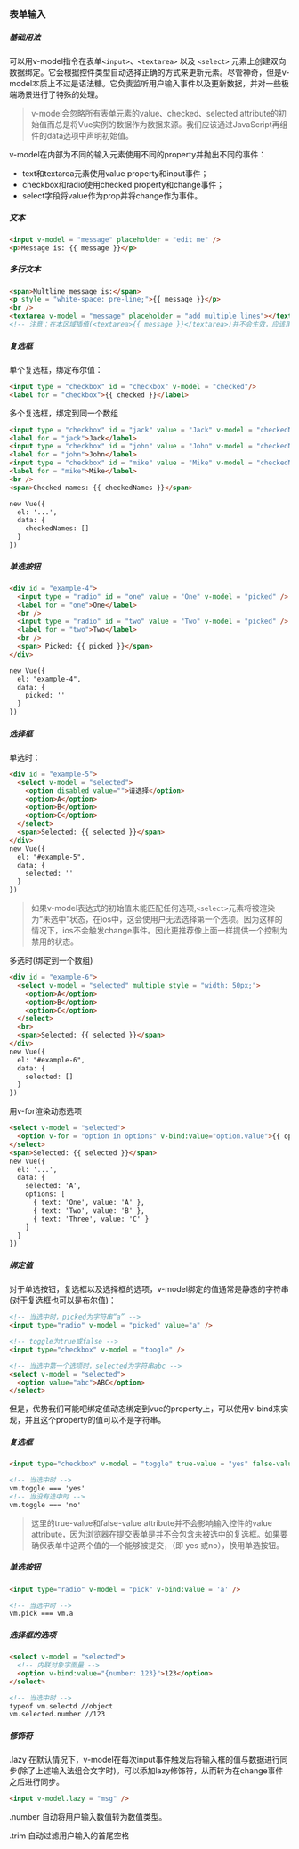 ### 表单输入
##### 基础用法
可以用v-model指令在表单`<input>`、`<textarea>` 以及 `<select>` 元素上创建双向数据绑定。它会根据控件类型自动选择正确的方式来更新元素。尽管神奇，但是v-model本质上不过是语法糖。它负责监听用户输入事件以及更新数据，并对一些极端场景进行了特殊的处理。
> v-model会忽略所有表单元素的value、checked、selected attribute的初始值而总是将Vue实例的数据作为数据来源。我们应该通过JavaScript再组件的data选项中声明初始值。

v-model在内部为不同的输入元素使用不同的property并抛出不同的事件：
* text和textarea元素使用value property和input事件；
* checkbox和radio使用checked property和change事件；
* select字段将value作为prop并将change作为事件。

##### 文本
```html
<input v-model = "message" placeholder = "edit me" />
<p>Message is: {{ message }}</p>
```

##### 多行文本
```html
<span>Multline message is:</span>
<p style = "white-space: pre-line;">{{ message }}</p>
<br />
<textarea v-model = "message" placeholder = "add multiple lines"></textarea>
<!-- 注意：在本区域插值(<textarea>{{ message }}</textarea>)并不会生效，应该用v-model来代替 -->
```

##### 复选框
单个复选框，绑定布尔值：
```html
<input type = "checkbox" id = "checkbox" v-model = "checked"/>
<label for = "checkbox">{{ checked }}</label>
```
多个复选框，绑定到同一个数组
```html
<input type = "checkbox" id = "jack" value = "Jack" v-model = "checkedNames" />
<label for = "jack">Jack</label>
<input type = "checkbox" id = "john" value = "John" v-model = "checkedNames" />
<label for = "john">John</label>
<input type = "checkbox" id = "mike" value = "Mike" v-model = "checkedNames" />
<label for = "mike">Mike</label>
<br />
<span>Checked names: {{ checkedNames }}</span>

new Vue({
  el: '...',
  data: {
    checkedNames: []
  }
})
```

##### 单选按钮
```html
<div id = "example-4">
  <input type = "radio" id = "one" value = "One" v-model = "picked" />
  <label for = "one">One</label>
  <br />
  <input type = "radio" id = "two" value = "Two" v-model = "picked" />
  <label for = "two">Two</label>
  <br />
  <span> Picked: {{ picked }}</span>
</div>

new Vue({
  el: "example-4",
  data: {
    picked: ''
  }
})
```

##### 选择框
单选时：
```html
<div id = "example-5">
  <select v-model = "selected">
    <option disabled value="">请选择</option>
    <option>A</option>
    <option>B</option>
    <option>C</option>
  </select>
  <span>Selected: {{ selected }}</span>
</div>
new Vue({
  el: "#example-5",
  data: {
    selected: ''
  }
})
```
>如果v-model表达式的初始值未能匹配任何选项,`<select>`元素将被渲染为“未选中”状态，在ios中，这会使用户无法选择第一个选项。因为这样的情况下，ios不会触发change事件。因此更推荐像上面一样提供一个控制为禁用的状态。

多选时(绑定到一个数组)
```html
<div id = "example-6">
  <select v-model = "selected" multiple style = "width: 50px;">
    <option>A</option>
    <option>B</option>
    <option>C</option>
  </select>
  <br>
  <span>Selected: {{ selected }}</span>
</div>  
new Vue({
  el: "#example-6",
  data: {
    selected: []
  }
})
```

用v-for渲染动态选项
```html
<select v-model = "selected">
  <option v-for = "option in options" v-bind:value="option.value">{{ option.text }}</option>
</select>
<span>Selected: {{ selected }}</span>
new Vue({
  el: '...',
  data: {
    selected: 'A',
    options: [
      { text: 'One', value: 'A' },
      { text: 'Two', value: 'B' },
      { text: 'Three', value: 'C' }
    ]
  }
})
```

##### 绑定值
对于单选按钮，复选框以及选择框的选项，v-model绑定的值通常是静态的字符串(对于复选框也可以是布尔值)：
```html
<!-- 当选中时，picked为字符串“a” -->
<input type="radio" v-model = "picked" value="a" />

<!-- toggle为true或false -->
<input type="checkbox" v-model = "toogle" />

<!-- 当选中第一个选项时，selected为字符串abc -->
<select v-model = "selected">
  <option value="abc">ABC</option>
</select>
```
但是，优势我们可能吧绑定值动态绑定到vue的property上，可以使用v-bind来实现，并且这个property的值可以不是字符串。

##### 复选框
```html
<input type="checkbox" v-model = "toggle" true-value = "yes" false-value = "no" />

<!-- 当选中时 -->
vm.toggle === 'yes'
<!-- 当没有选中时 -->
vm.toggle === 'no'
```
> 这里的true-value和false-value attribute并不会影响输入控件的value attribute，因为浏览器在提交表单是并不会包含未被选中的复选框。如果要确保表单中这两个值的一个能够被提交，（即 yes 或no），换用单选按钮。

##### 单选按钮
```html
<input type="radio" v-model = "pick" v-bind:value = 'a' />

<!-- 当选中时 -->
vm.pick === vm.a
```

##### 选择框的选项
```html
<select v-model = "selected">
  <!-- 内联对象字面量 -->
  <option v-bind:value="{number: 123}">123</option>
</select>

<!-- 当选中时 -->
typeof vm.selectd //object
vm.selected.number //123
```

##### 修饰符

.lazy
在默认情况下，v-model在每次input事件触发后将输入框的值与数据进行同步(除了上述输入法组合文字时)。可以添加lazy修饰符，从而转为在change事件之后进行同步。
```html
<input v-model.lazy = "msg" />
```

.number 自动将用户输入数值转为数值类型。

.trim 自动过滤用户输入的首尾空格
